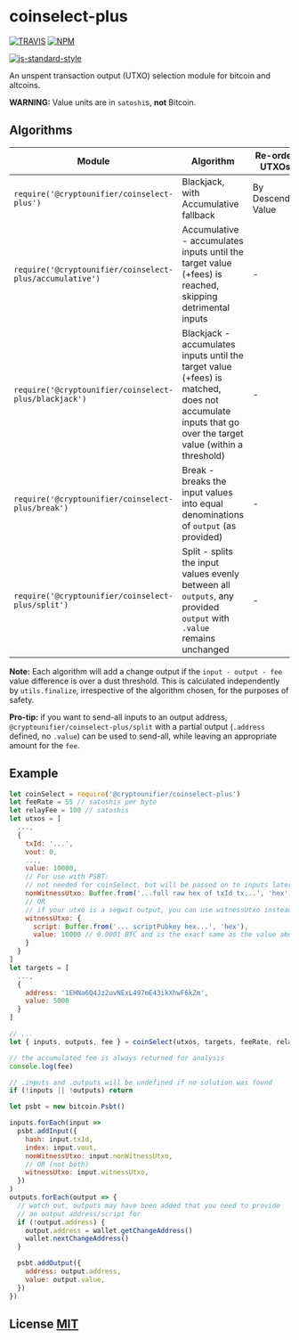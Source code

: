 # coinselect-plus

[![TRAVIS](https://secure.travis-ci.org/bitcoinjs/coinselect.png)](http://travis-ci.org/bitcoinjs/coinselect)
[![NPM](http://img.shields.io/npm/v/coinselect.svg)](https://www.npmjs.org/package/coinselect)

[![js-standard-style](https://cdn.rawgit.com/feross/standard/master/badge.svg)](https://github.com/feross/standard)

An unspent transaction output (UTXO) selection module for bitcoin and altcoins.

**WARNING:** Value units are in `satoshi`s, **not** Bitcoin.


## Algorithms
Module | Algorithm | Re-orders UTXOs?
-|-|-
`require('@cryptounifier/coinselect-plus')` | Blackjack, with Accumulative fallback | By Descending Value
`require('@cryptounifier/coinselect-plus/accumulative')` | Accumulative - accumulates inputs until the target value (+fees) is reached, skipping detrimental inputs | -
`require('@cryptounifier/coinselect-plus/blackjack')` | Blackjack - accumulates inputs until the target value (+fees) is matched, does not accumulate inputs that go over the target value (within a threshold) | -
`require('@cryptounifier/coinselect-plus/break')` | Break - breaks the input values into equal denominations of `output` (as provided) | -
`require('@cryptounifier/coinselect-plus/split')` | Split - splits the input values evenly between all `outputs`, any provided `output` with `.value` remains unchanged | -


**Note:** Each algorithm will add a change output if the `input - output - fee` value difference is over a dust threshold.
This is calculated independently by `utils.finalize`, irrespective of the algorithm chosen, for the purposes of safety.

**Pro-tip:** if you want to send-all inputs to an output address, `@cryptounifier/coinselect-plus/split` with a partial output (`.address` defined, no `.value`) can be used to send-all, while leaving an appropriate amount for the `fee`. 

## Example

``` javascript
let coinSelect = require('@cryptounifier/coinselect-plus')
let feeRate = 55 // satoshis per byte
let relayFee = 100 // satoshis
let utxos = [
  ...,
  {
    txId: '...',
    vout: 0,
    ...,
    value: 10000,
    // For use with PSBT:
    // not needed for coinSelect, but will be passed on to inputs later
    nonWitnessUtxo: Buffer.from('...full raw hex of txId tx...', 'hex'),
    // OR
    // if your utxo is a segwit output, you can use witnessUtxo instead
    witnessUtxo: {
      script: Buffer.from('... scriptPubkey hex...', 'hex'),
      value: 10000 // 0.0001 BTC and is the exact same as the value above
    }
  }
]
let targets = [
  ...,
  {
    address: '1EHNa6Q4Jz2uvNExL497mE43ikXhwF6kZm',
    value: 5000
  }
]

// ...
let { inputs, outputs, fee } = coinSelect(utxos, targets, feeRate, relayFee)

// the accumulated fee is always returned for analysis
console.log(fee)

// .inputs and .outputs will be undefined if no solution was found
if (!inputs || !outputs) return

let psbt = new bitcoin.Psbt()

inputs.forEach(input =>
  psbt.addInput({
    hash: input.txId,
    index: input.vout,
    nonWitnessUtxo: input.nonWitnessUtxo,
    // OR (not both)
    witnessUtxo: input.witnessUtxo,
  })
)
outputs.forEach(output => {
  // watch out, outputs may have been added that you need to provide
  // an output address/script for
  if (!output.address) {
    output.address = wallet.getChangeAddress()
    wallet.nextChangeAddress()
  }

  psbt.addOutput({
    address: output.address,
    value: output.value,
  })
})
```


## License [MIT](LICENSE)
